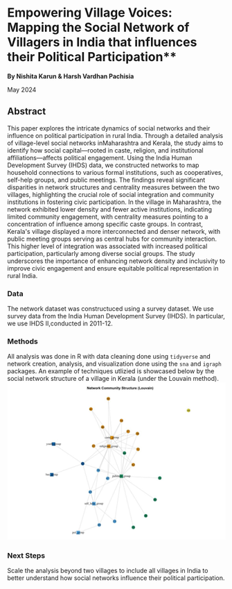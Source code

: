 # Empowering Village Voices: Mapping the Social Network of Villagers in India that influences their Political Participation**

**By Nishita Karun & Harsh Vardhan Pachisia**

May 2024

## Abstract
This paper explores the intricate dynamics of social networks and their influence on political participation in rural India. Through a detailed analysis of village-level social networks inMaharashtra and Kerala, the study aims to identify how social capital—rooted in caste, religion, and institutional affiliations—affects political engagement. Using the India Human Development Survey (IHDS) data, we constructed networks to map household connections to various formal institutions, such as cooperatives, self-help groups, and public meetings. The findings reveal significant disparities in network structures and centrality measures between the two villages, highlighting the crucial role of social integration and community institutions in fostering civic participation. In the village in Maharashtra, the network exhibited lower density and fewer active institutions, indicating limited community engagement, with centrality measures pointing to a concentration of influence among specific caste groups. In contrast, Kerala's village displayed a more interconnected and denser network, with public meeting groups serving as central hubs for community interaction. This higher level of integration was associated with increased political participation, particularly among diverse social groups. The study underscores the importance of enhancing network density and inclusivity to improve civic engagement and ensure equitable
political representation in rural India.

### Data

The network dataset was constructuced using a survey dataset. We use survey data from the India Human Development Survey (IHDS). In particular, we use IHDS II,conducted in 2011-12. 

### Methods

All analysis was done in R with data cleaning done using `tidyverse` and network creation, analysis, and visualization done using the `sna` and `igraph` packages. An example of techniques utlizied is showcased below by the social network structure of a village in Kerala (under the Louvain method). 
![alt text](https://github.com/hvpachisia/rural-social-networks/blob/3d55844d2d80f7cce54cbe2c02c9a494cfe314f2/images/network_louvain.jpg)

### Next Steps
Scale the analysis beyond two villages to include all villages in India to better understand how social networks influence their political participation. 

